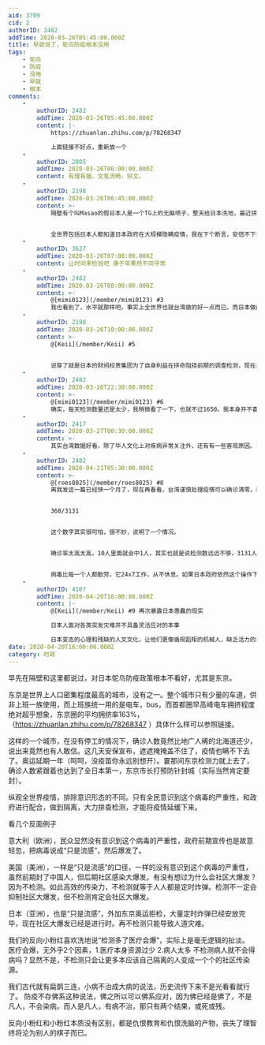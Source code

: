 ```yaml
---
aid: 3709
cid: 2
authorID: 2482
addTime: 2020-03-26T05:45:00.000Z
title: 早就说了，鸵鸟防疫根本没用
tags:
    - 鸵鸟
    - 防疫
    - 没用
    - 早就
    - 根本
comments:
    -
        authorID: 2482
        addTime: 2020-03-26T05:45:00.000Z
        content: |-
            https://zhuanlan.zhihu.com/p/78268347

            上面链接不好点，重新放一个
    -
        authorID: 2805
        addTime: 2020-03-26T06:00:00.000Z
        content: 有理有据，文笔流畅，好文。
    -
        authorID: 2198
        addTime: 2020-03-26T06:45:00.000Z
        content: >-
            隔壁有个叫Masao的假日本人是一个TG上的无脑喷子，整天给日本洗地，最近拼命洗日本防疫做的比支国好，跑到姨葱放了几个类似的屁居然全部都是高赞，可见姨葱已经反智脑残到什么程度了。


            全世界包括日本人都知道日本政府在大规模隐瞒疫情，我在下个断言，安倍不下台，疫情不查清，日本不会好。
    -
        authorID: 3627
        addTime: 2020-03-26T07:00:00.000Z
        content: 让时间来检验吧 庚子年果然不同寻常
    -
        authorID: 2482
        addTime: 2020-03-26T08:00:00.000Z
        content: >-
            @[mimi0123](/member/mimi0123) #3
            我也看到了，水平就那样吧，事实上全世界也就台湾做的好一点而已。而日本做的真的很糟糕，尤其之前的钻石公主号，吹哨人岩田和也是触动了日本的政治G点--奥运，被销声匿迹了，真的没觉得日本做的有多好。同样捐100w试剂的孙正义也触动了政治G点，被网民喷到死。
    -
        authorID: 2198
        addTime: 2020-03-26T10:00:00.000Z
        content: >-
            @[Keii](/member/Keii) #5


            说穿了就是日本的财阀权贵集团为了自身利益在拼命阻挠前期的调查检测，现在奥运确定延期了，没了包袱，数据立刻慢慢恢复正常，但其实还是捂着，按照之前什么都没做的情况来看，日本现在至少每日四位数增加才是正常的。
    -
        authorID: 2482
        addTime: 2020-03-26T22:30:00.000Z
        content: >-
            @[mimi0123](/member/mimi0123) #6
            确实，每天检测数量还是太少，我稍微看了一下，也就不过1650。我本身并不喜欢韩国，但明显韩国式的大排查更能控制住疫情，欧美式的不检测必然会导致灾难。
    -
        authorID: 2417
        addTime: 2020-03-27T00:30:00.000Z
        content: >-
            其实台湾数据好看，除了华人文化上对疾病异常关注外，还有有一些客观原因。1，是大陆人进入台湾很难。2：这个病毒在14度以上的环境中传播率会大幅度下降。像印尼，印度感染率也非常低。
    -
        authorID: 2482
        addTime: 2020-04-21T05:30:00.000Z
        content: >-
            @[roes8025](/member/roes8025) #8
            离我发这一篇已经快一个月了，现在再看看，台湾谨慎处理疫情可以确诊清零，新加坡拒绝戴口罩疫情暴增，而日本医疗已经崩溃，发烧病人在救护车里无医院收治。今天检测和确诊比例是这样的


            360/3131


            这个数字其实很可怕，很不妙，说明了一个情况。


            确诊率太高太高，10人里面就会中1人，其实也就是说检测数远远不够，3131人太少太少，我如果追加检测3000人，那至少还会有300个中招的出现，那这些没接受检测的人携带的病毒会遵从安倍政权的政治正确性吗？它们会不去感染健康的人吗？显然不可能。


            病毒比每一个人都勤劳，它24x7工作，从不休息。如果日本政府依然这个操作下去，面临的可能是比NY还要悲惨的结局。
    -
        authorID: 4107
        addTime: 2020-04-20T16:00:00.000Z
        content: |-
            @[Keii](/member/Keii) #9 再次暴露日本愚蠢的现实

            日本人面对各类突发灾难并不具备灵活应对的本事

            日本变态的心理和残缺的人文文化，让他们更像循规蹈矩的机械人，缺乏活力的地方
date: 2020-04-20T16:00:00.000Z
category: 时政
---
```


早先在隔壁和这里都说过，对日本鸵鸟防疫政策根本不看好，尤其是东京。

东京是世界上人口密集程度最高的城市，没有之一。整个城市只有少量的车道，供非上班一族使用，而上班族统一用的是电车，bus，而首都圈早高峰电车拥挤程度绝对超乎想象，东京圈的平均拥挤率163%，（https://zhuanlan.zhihu.com/p/78268347 ）具体什么样可以参照链接。

这样的一个城市，在没有停工的情况下，确诊人数竟然比地广人稀的北海道还少，说出来竟然也有人敢信。这几天安保宣布，遮遮掩掩盖不住了，疫情也瞒不下去了。奥运延期一年（呵呵，没疫苗你永远别想开）。霎那间东京检测力就上去了，确诊人数紧跟着也达到了全日本第一，东京市长打预防针封城（实际当然肯定要封）。

纵观全世界疫情，排除意识形态的不同。只有全民意识到这个病毒的严重性，和政府进行配合，做到隔离，大力排查检测，才能将疫情延缓下来。

看几个反面例子

意大利（欧洲），民众显然没有意识到这个病毒的严重性，政府前期宣传也是故意轻忽，把病毒说成“只是流感”，然后爆发了。

美国（美洲），一样是“只是流感”的口径，一样的没有意识到这个病毒的严重性，虽然前期封了中国人，但后期社区感染大爆发。有没有想过为什么会社区大爆发？因为不检测。如此高效的传染力，不检测就等于人人都是定时炸弹。检测不一定会抑制社区大爆发，但不检测肯定会社区大爆发。

日本（亚洲），也是“只是流感”，外加东京奥运拒检，大量定时炸弹已经安放完毕，现在社区大爆发已经是进行时。再不检测只能导致人道灾难。

我们的反向小粉红喜欢洗地说“检测多了医疗会爆”，实际上是毫无逻辑的扯淡。 医疗会爆，无外乎2个因素，1.医疗本身资源过少 2.病人太多 不检测病人就不会得病吗？显然不是，不检测只会让更多本应该自己隔离的人变成一个个的社区传染源。

我们古代就有扁鹊三连，小病不治成大病的说法，历史流传下来不是光看看就行了。 防疫不存佛系这种说法，佛之所以可以佛系应对，因为佛已经是佛了，不是凡人，不会染病。而人是凡人，有病不治，那只有两个结果，或死或残。

反向小粉红和小粉红本质没有区别，都是仇恨教育和仇恨洗脑的产物，丧失了理智终将沦为别人的棋子而已。
